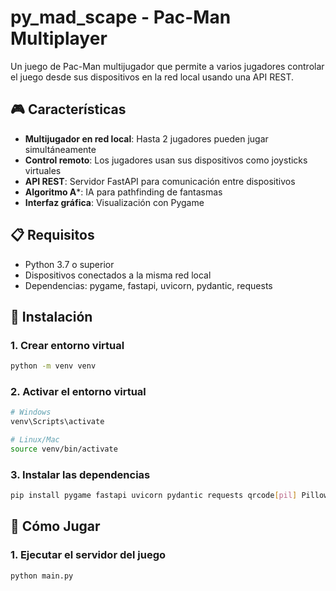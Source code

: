 # py_mad_scape - Pac-Man Multiplayer

Un juego de Pac-Man multijugador que permite a varios jugadores controlar el juego desde sus dispositivos en la red local usando una API REST.

## 🎮 Características

- **Multijugador en red local**: Hasta 2 jugadores pueden jugar simultáneamente
- **Control remoto**: Los jugadores usan sus dispositivos como joysticks virtuales
- **API REST**: Servidor FastAPI para comunicación entre dispositivos
- **Algoritmo A***: IA para pathfinding de fantasmas
- **Interfaz gráfica**: Visualización con Pygame

## 📋 Requisitos

- Python 3.7 o superior
- Dispositivos conectados a la misma red local
- Dependencias: pygame, fastapi, uvicorn, pydantic, requests

## 🚀 Instalación

### 1. Crear entorno virtual
```bash
python -m venv venv
```

### 2. Activar el entorno virtual
```bash
# Windows
venv\Scripts\activate

# Linux/Mac
source venv/bin/activate
```

### 3. Instalar las dependencias
```bash
pip install pygame fastapi uvicorn pydantic requests qrcode[pil] Pillow
```

## 🎯 Cómo Jugar

### 1. Ejecutar el servidor del juego
```bash
python main.py
```

